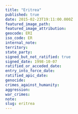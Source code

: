 ```yaml
---
title: "Eritrea"
published: true
date: 2015-02-23T19:11:00.000Z
featured_image_path:
featured_image_attribution:
geocode: ERI
iso_code: ER
internal_note:
territory:
state_party:
signed_but_not_ratified: true
signed_date: 1998-10-07
ratified_or_acceded_date:
entry_into_force_date:
ratified_apic_date:
genocide:
crimes_against_humanity:
aggression:
war_crimes:
note:
slug: eritrea
---
```

